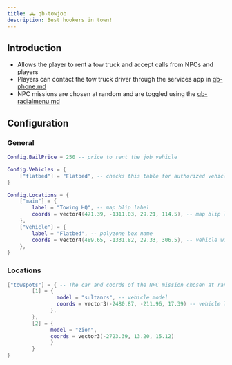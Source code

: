 ```yaml
---
title: 🛻 qb-towjob
description: Best hookers in town!
---
```


## Introduction

* Allows the player to rent a tow truck and accept calls from NPCs and players
* Players can contact the tow truck driver through the services app in [qb-phone.md](qb-phone.md "mention")
* NPC missions are chosen at random and are toggled using the [qb-radialmenu.md](qb-radialmenu.md "mention")

## Configuration

### General

```lua
Config.BailPrice = 250 -- price to rent the job vehicle

Config.Vehicles = {
    ["flatbed"] = "Flatbed", -- checks this table for authorized vehicles
}

Config.Locations = {
    ["main"] = {
        label = "Towing HQ", -- map blip label
        coords = vector4(471.39, -1311.03, 29.21, 114.5), -- map blip location
    },
    ["vehicle"] = {
        label = "Flatbed", -- polyzone box name
        coords = vector4(489.65, -1331.82, 29.33, 306.5), -- vehicle withdraw
    },
}
```

### Locations

```lua
["towspots"] = { -- The car and coords of the NPC mission chosen at random
        [1] = {
                model = "sultanrs", -- vehicle model
                coords = vector3(-2480.87, -211.96, 17.39) -- vehicle location
              },
        },
        [2] = {
              model = "zion",
              coords = vector3(-2723.39, 13.20, 15.12)
              }
        }
}
```
